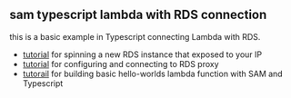 ## sam typescript lambda with RDS connection

this is a basic example in Typescript connecting Lambda with RDS.

- [tutorial](https://youtu.be/vp_uulb5phM) for spinning a new RDS instance that exposed to your IP 
- [tutorial](https://youtu.be/jOLgUjcTFEI) for configuring and connecting to RDS proxy
- [tutorail](https://youtu.be/GykEaUKDcrk) for building basic hello-worlds lambda function with SAM and Typescript

